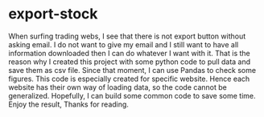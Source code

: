# export-stock
When surfing trading webs, I see that there is not export button without asking email. I do not want to give my email and I still want to have all information downloaded then I can do whatever I want with it. That is the reason why I created this project with some python code to pull data and save them as csv file.
Since that moment, I can use Pandas to check some figures.
This code is especially created for specific website. Hence each website has their own way of loading data, so the code cannot be generalized.
Hopefully, I can build some common code to save some time.
Enjoy the result,
Thanks for reading.
